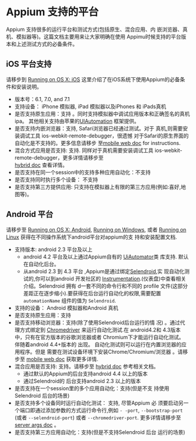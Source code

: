 # Appium 支持的平台

Appium 支持很多的运行平台和测试方式(包括原生、混合应用、内
嵌浏览器、真机、模拟器等)。这篇文档主要用来让大家明确在使用
Appimu时候支持的平台版本和上述测试方式的必备条件。

## iOS 平台支持

请移步到 [Running on OS X: iOS](running-on-osx.md) 这里介绍了在iOS系统下使用Appium的必备条件和安装说明。

* 版本号：6.1, 7.0, and 7.1
* 支持设备： iPhone 模拟器, iPad 模拟器以及iPhones 和 iPads真机
* 是否支持原生应用：支持 。同时支持模拟器中调试应用版本和正确签名的真机ipa。
  其他相关支持由苹果的[UIAutomation](https://developer.apple.com/library/ios/documentation/DeveloperTools/Reference/UIAutomationRef/_index.html)
  框架提供。
* 是否支持内嵌浏览器：支持, Safari浏览器已经通过测试。对于
  真机,则需要安装调试工具 ios-webkit-remote-debugger，很遗憾
  对于Safari的原生界面的自动化是不支持的。更多信息请移步
  至[mobile web doc](mobile-web.md) for instructions.
* 混合方式应用是否支持: 支持. 同样对于真机需要安装调试工具
  ios-webkit-remote-debugger，更多详情请移步至  
  [hybrid doc](hybrid.md) 查看详情。
* 是否支持在同一个session中的支持多种应用自动化：不支持
* 是否支持同时执行多个设备： 不支持
* 是否支持第三方提供应用: 只支持在模拟器上有限的第三方应用(例如:喜好,地图等)。

## Android 平台

请移步至 [Running on OS X: Android](running-on-osx.md),
[Running on Windows](running-on-windows.md), 或者
[Running on Linux](running-on-linux.md) 获得在不同操作系统下android平台对appium的支
持和安装配置文档.

* 支持版本: android 2.3 平台及以上
  * android 4.2 平台及以上通过Appium自有的 [UiAutomator](http://developer.android.com/tools/help/uiautomator/index.html)类
    库支持. 默认在自动化后台。
  * 从android 2.3 到 4.3 平台 ,Appium是通过绑定[Selendroid](http://selendroid.io),实
    现自动化测试的,你可以到android 开发社区的 
	[Instrumentation](http://developer.android.com/reference/android/app/Instrumentation.html).(仪表盘)中查看相关介绍。Selendroid 拥有
	d一套不同的命令行和不同的 profile 文件(这部分差距正在逐步缩小).要获得在后台运行自动化的权限,需要配置
	`automationName` 组件的值为 `Selendroid`.
* 支持的设备： Android 模拟器和Android 真机
* 是否支持原生应用：支持
* 是否支持移动浏览器：支持(除了使用Selendroid后台运行的情
  况) 。通过代理方式绑定到 [Chromedriver](https://code.google.com/p/selenium/wiki/ChromeDriver) 来运行自动化测试.在
  android4.2和 4.3版本中，只有在官方版本的谷歌浏览器或者
  Chromium下才能运行自动化测试。 伴随着android 4.4+版本的
  出现。 自动化测试则可以运行在内置浏览器的应用程序。但是
  需要在测试设备环境下安装Chrome/Chromium/浏览器 。请移
  步至 [mobile web doc](mobile-web.md) 获取更多详情.
* 混合应用是否支持: 支持。请移步至 [hybrid doc](hybrid.md) 参考相关文档。
  * 通过默认的Appium的后台支持android 4.4 以上的版本
  * 通过Selendroid的 后台支持android 2.3 以上的版本
* 是否支持在一个session里的多个应用自动化：支持(但是不支
  持使用Selendroid 后台的场景)
* 是否支持多个设备同时运行自动化测试： 支持, 尽管Appium 必
  须要启动另一个端口即通过添加参数的方式运行命令行,例如 `-
  -port`, `--bootstrap-port` (或者 `--selendroid-port`) 或者
  `--chromedriver-port`. 更多详情请移步至 [server args doc](server-args.md) 。
* 是否支持第三方应用自动化：支持(但是不支持Selendroid 后台
  运行的场景)